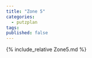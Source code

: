 ```yaml
---
title: "Zone 5"
categories:
  - putzplan
tags:
published: false
---
```


<!--more-->
{%  include_relative Zone5.md %}
<!--stackedit_data:
eyJoaXN0b3J5IjpbLTE5NzYzMzk2MjcsLTE0OTg5MzAwMjZdfQ
==
-->